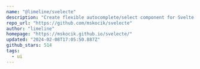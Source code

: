 ```yaml
---
name: "@limeline/svelecte"
description: "Create flexible autocomplete/select component for Svelte."
repo_url: "https://github.com/mskocik/svelecte"
author: "limeline"
homepage: "https://mskocik.github.io/svelecte/"
updated: "2024-02-08T17:05:50.887Z"
github_stars: 514
tags: 
  - ui
---
```

